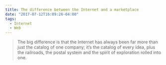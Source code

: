```yaml
---
title: The difference between the Internet and a marketplace
date: "2017-07-12T16:09:26-04:00"
tags:
  - Internet
  - Web
---
```


> The big difference is that the Internet has always been far more than just the catalog of one company; it’s the catalog of every idea, plus the railroads, the postal system and the spirit of exploration rolled into one.
